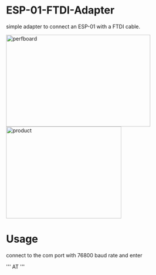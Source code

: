 # ESP-01-FTDI-Adapter

simple adapter to connect an ESP-01 with a FTDI cable.

[<img src="https://spielhuus.github.io/ESP-01-FTDI-Adapter/perfboard.png" alt="perfboard" width="393" height="250">](https://spielhuus.github.io/ESP-01-FTDI-Adapter/perfboard.png)
[<img src="https://spielhuus.github.io/ESP-01-FTDI-Adapter/product.jpg" alt="product" width="314" height="250">](https://spielhuus.github.io/ESP-01-FTDI-Adapter/product.jpg)

# Usage

connect to the com port with 76800 baud rate and enter

'''
AT
'''

